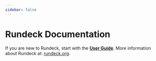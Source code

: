```yaml
---
sidebar: false
---
```


# Rundeck Documentation

If you are new to Rundeck, start with the **[User Guide](/manual/index.md)**.
More information about Rundeck at: [rundeck.org](http://rundeck.org).
